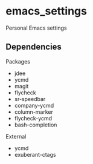 emacs_settings
==============

Personal Emacs settings

Dependencies
------------

Packages

* jdee
* ycmd
* magit
* flycheck
* sr-speedbar
* company-ycmd
* column-marker
* flycheck-ycmd
* bash-completion

External

* ycmd
* exuberant-ctags
